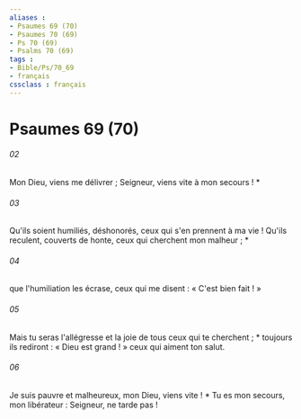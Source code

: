 ```yaml
---
aliases : 
- Psaumes 69 (70)
- Psaumes 70 (69)
- Ps 70 (69)
- Psalms 70 (69)
tags : 
- Bible/Ps/70_69
- français
cssclass : français
---
```


# Psaumes 69 (70)

###### 02
Mon Dieu, viens me délivrer ; Seigneur, viens vite à mon secours ! *
###### 03
Qu'ils soient humiliés, déshonorés, ceux qui s'en prennent à ma vie ! Qu'ils reculent, couverts de honte, ceux qui cherchent mon malheur ; *
###### 04
que l'humiliation les écrase, ceux qui me disent : « C'est bien fait ! »
###### 05
Mais tu seras l'allégresse et la joie de tous ceux qui te cherchent ; * toujours ils rediront : « Dieu est grand ! » ceux qui aiment ton salut.
###### 06
Je suis pauvre et malheureux, mon Dieu, viens vite ! * Tu es mon secours, mon libérateur : Seigneur, ne tarde pas !
